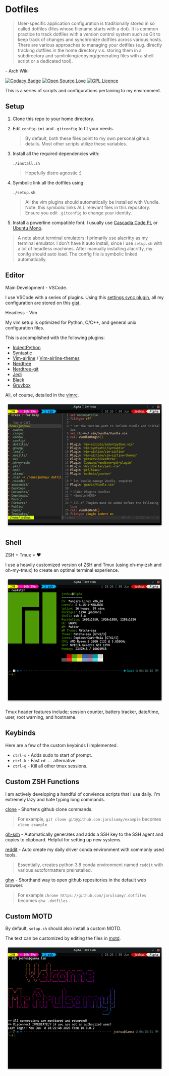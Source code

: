 # Dotfiles

> User-specific application configuration is traditionally stored in so called dotfiles (files whose filename starts with a dot). It is common practice to track dotfiles with a version control system such as Git to keep track of changes and synchronize dotfiles across various hosts. There are various approaches to managing your dotfiles (e.g. directly tracking dotfiles in the home directory v.s. storing them in a subdirectory and symlinking/copying/generating files with a shell script or a dedicated tool).

\- Arch Wiki

[![Codacy Badge](https://api.codacy.com/project/badge/Grade/f00ab44f952048b983da8904ef775232)](https://app.codacy.com/manual/jarulsamy/.dotfiles?utm_source=github.com&utm_medium=referral&utm_content=jarulsamy/.dotfiles&utm_campaign=Badge_Grade_Dashboard)
[![Open Source Love](https://badges.frapsoft.com/os/v2/open-source.png?v=103)](https://github.com/ellerbrock/open-source-badges/)
[![GPL Licence](https://badges.frapsoft.com/os/gpl/gpl.svg?v=103)](https://opensource.org/licenses/GPL-3.0/)

This is a series of scripts and configurations pertaining to my environment.

## Setup

1.  Clone this repo to your home directory.

2.  Edit `config.ini` and `.gitconfig` to fit your needs.

    > By default, both these files point to my own personal github details.
    > Most other scripts utilize these variables.

3.  Install all the required dependencies with:

        ./install.sh

    > Hopefully distro agnostic :)

4.  Symbolic link all the dotfiles using:

        ./setup.sh

    > All the vim plugins should automatically be installed with Vundle.
    > Note: this symbolic links ALL relevant files in this repository. Ensure you edit `.gitconfig` to change your identity.

5.  Install a powerline compatible font. I usually use [Cascadia Code PL](https://github.com/microsoft/cascadia-code) or [Ubuntu Mono](https://design.ubuntu.com/font).

> A note about terminal emulators: I primarily use alacritty as my terminal emulator. I don't have it auto install, since I use `setup.sh` with a lot of headless machines. After manually installing alacritty, my conifg should auto load. The config file is symbolic linked automatically.

## Editor

Main Development - VSCode.

I use VSCode with a series of plugins. Using this [settings sync plugin](https://marketplace.visualstudio.com/items?itemName=Shan.code-settings-sync), all my configuration are stored on this [gist](https://gist.github.com/jarulsamy/6c3ff1d6f599d703cf0fba2b050fedec).

Headless - Vim

My vim setup is optimized for Python, C/C++, and general unix configuration files.

This is accomplished with the following plugins:

*   [IndentPython](https://github.com/vim-scripts/indentpython.vim)
*   [Syntastic](https://github.com/vim-syntastic/syntastic)
*   [Vim-airline](https://github.com/vim-airline/vim-airline) / [Vim-airline-themes](https://github.com/vim-airline/vim-airline-themes)
*   [Nerdtree](https://github.com/preservim/nerdtree)
*   [Nerdtree-git](https://github.com/Xuyuanp/nerdtree-git-plugin)
*   [Jedi](https://github.com/davidhalter/jedi-vim)
*   [Black](https://github.com/psf/black)
*   [Gruvbox](https://github.com/morhetz/gruvbox)

All, of course, detailed in the [vimrc](/.vimrc).

![vim](assets/vim.png)

## Shell

ZSH + Tmux = :heart:

I use a heavily customized version of ZSH and Tmux (using oh-my-zsh and oh-my-tmux) to create an optimal terminal experience.

![Terminal](/assets/neofetch.png)

Tmux header features include; session counter, battery tracker, date/time, user, root warning, and hostname.

## Keybinds

Here are a few of the custom keybinds I implemented.

* `ctrl-s` - Adds sudo to start of prompt.
* `ctrl-k` - Fast `cd ..` alternative.
* `ctrl-q` - Kill all other tmux sessions.

## Custom ZSH Functions

I am actively developing a handful of convience scripts that I use daily.
I'm extremely lazy and hate typing long commands.

[clone]("zfunc/clone") - Shortens github clone commands.

> For example, `git clone git@github.com:jarulsamy/example` becomes `clone example` 

[gh-ssh]("zfunc/gh-ssh") - Automatically generates and adds a SSH key to the SSH agent and copies to clipboard. Helpful for setting up new systems.

[reddit]("zfunc/reddit) - Auto create my daily driver conda environment with commonly used tools.

> Essentially, creates python 3.8 conda environment named `reddit` with various autoformatters preinstalled.

[ghw]("/zfunc/ghw") - Shorthand way to open github repositories in the default web browser.

> For example `chrome https://github.com/jarulsamy/.dotfiles` becomes `ghw .dotfiles` .

## Custom MOTD

By default, `setup.sh` should also install a custom MOTD.

The text can be customized by editing the files in [motd](/motd).

![MOTD](assets/motd.png)
